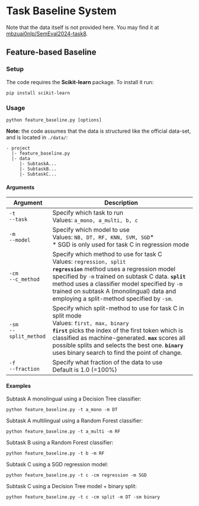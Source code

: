 # Task Baseline System

Note that the data itself is not provided here. You may find it at [mbzuai0nlp/SemEval2024-task8](https://github.com/mbzuai-nlp/SemEval2024-task8).

## Feature-based Baseline

### Setup

The code requires the <b>Scikit-learn</b> package. To install it run:
```
pip install scikit-learn
```

### Usage

```
python feature_baseline.py [options]
```

<b>Note:</b> the code assumes that the data is structured like the official data-set, and is located in `./data/`:
```
- project
  |- feature_baseline.py
  |- data
     |- SubtaskA...
     |- SubtaskB...
     |- SubtaskC...
```

#### Arguments

| Argument | Description |
| --- | --- |
| `-t`<br/>`--task` | Specify which task to run <br/> Values: `a_mono, a_multi, b, c` |
| `-m`<br/>`--model` | Specify which model to use <br/> Values: `NB, DT, RF, KNN, SVM, SGD`* <br/> * SGD is only used for task C in  regression mode |
| `-cm`<br/>`--c_method` | Specify which method to use for task C <br/> Values: `regression, split` <br/> <b>`regression`</b> method uses a regression model specified by `-m` trained on subtask C data. <b>`split`</b> method uses a classifier model specified by `-m` trained on subtask A (monolingual) data and employing a split-method specified by `-sm`.|
| `-sm`<br/>`--split_method` | Specify which split-method to use for task C in split mode <br/> Values: `first, max, binary` <br/> <b>`first`</b> picks the index of the first token which is classified as machine-generated. <b>`max`</b> scores all possible splits and selects the best one. <b>`binary`</b> uses binary search to find the point of change. |
| `-f`<br/>`--fraction` | Specify what fraction of the data to use <br/> Default is 1.0 (=100%)



#### Examples

Subtask A monolingual using a Decision Tree classifier:
```
python feature_baseline.py -t a_mono -m DT
```
Subtask A multilingual using a Random Forest classifier:
```
python feature_baseline.py -t a_multi -m RF
```

Subtask B using a Random Forest classifier:
```
python feature_baseline.py -t b -m RF
```

Subtask C using a SGD regression model:
```
python feature_baseline.py -t c -cm regression -m SGD
```
Subtask C using a Decision Tree model + binary split:
```
python feature_baseline.py -t c -cm split -m DT -sm binary
```
